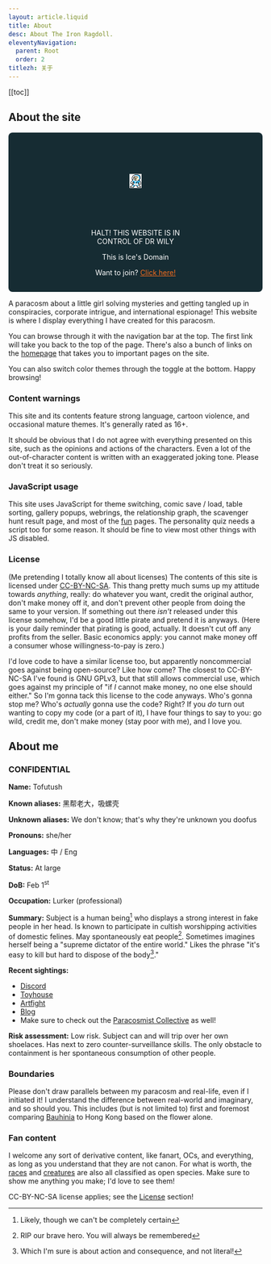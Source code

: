 ```yaml
---
layout: article.liquid
title: About
desc: About The Iron Ragdoll.
eleventyNavigation:
  parent: Root
  order: 2
titlezh: 关于
---
```


[[toc]]

## About the site

<section style="border-sizing: border-box; --orange-500: #f66d1e; --blue-800: #162c33; --gray-900: #ffffff;">
  <div style="display: flex; flex-direction: column; align-items: center; background-color: var(--blue-800); padding: 1rem; border-radius: 0.5rem; color: var(--gray-900);">
	<div style="width: 10rem; height: 10rem; display: flex; justify-content: center; align-items: center; image-rendering: pixelated;border-image-source: url(https://file.garden/Z85j0wcYZ0vCXjU9/robot%20master%20frame.png); border-image-width: 2rem; border-image-repeat: round; border-image-slice: 33.33% fill;">
		<img src="/img/bg/Robot Master.png" alt="Robot Master" />
	</div>
	<div style="width: 24ch; text-align: center;">
	  <p style="color: var(--off-white)">HALT! THIS WEBSITE IS IN CONTROL OF DR WILY</p>
	  <p style="color: var(--off-white)">This is Ice's Domain</p>
	  <p style="color: var(--off-white)" style="font-size: xx-small;" >Want to join? <a style="color: var(--orange-500)" target="_blank" href="https://kunfucutsman.neocities.org/fun/robot-master-maker/">Click here!</a></p>
	</div>
  </div>
</section>

A paracosm about a little girl solving mysteries and getting tangled up in conspiracies, corporate intrigue, and international espionage! This website is where I display everything I have created for this paracosm.

You can browse through it with the navigation bar at the top. The first link will take you back to the top of the page. There's also a bunch of links on the [homepage](/) that takes you to important pages on the site.

You can also switch color themes through the toggle at the bottom. Happy browsing!

### Content warnings

This site and its contents feature strong language, cartoon violence, and occasional mature themes. It's generally rated as 16+.

It should be obvious that I do not agree with everything presented on this site, such as the opinions and actions of the characters. Even a lot of the out-of-character content is written with an exaggerated joking tone. Please don't treat it so seriously.

### JavaScript usage

This site uses JavaScript for theme switching, comic save / load, table sorting, gallery popups, webrings, the relationship graph, the scavenger hunt result page, and most of the [fun](/fun/) pages. The personality quiz needs a script too for some reason. It should be fine to view most other things with JS disabled.

### License

(Me pretending I totally know all about licenses) The contents of this site is licensed under [CC-BY-NC-SA](https://creativecommons.org/licenses/by-nc-sa/4.0/deed.en). This thang pretty much sums up my attitude towards *anything*, really: do whatever you want, credit the original author, don't make money off it, and don't prevent other people from doing the same to your version. If something out there *isn't* released under this license somehow, I'd be a good little pirate and pretend it is anyways. (Here is your daily reminder that pirating is good, actually. It doesn't cut off any profits from the seller. Basic economics apply: you cannot make money off a consumer whose willingness-to-pay is zero.)

I'd love code to have a similar license too, but apparently noncommercial goes against being open-source? Like how come? The closest to CC-BY-NC-SA I've found is GNU GPLv3, but that still allows commercial use, which goes against my principle of "if *I* cannot make money, no one else should either." So I'm gonna tack this license to the code anyways. Who's gonna stop me? Who's *actually* gonna use the code? Right? If you *do* turn out wanting to copy my code (or a part of it), I have four things to say to you: go wild, credit me, don't make money (stay poor with me), and I love you.

## About me

### CONFIDENTIAL

**Name:** Tofutush

**Known aliases:** 黑帮老大，吸螺壳

**Unknown aliases:** We don't know; that's why they're unknown you doofus

**Pronouns:** she/her

**Languages:** 中 / Eng

**Status:** At large

**DoB:** Feb 1<sup>st</sup>

**Occupation:** Lurker (professional)

**Summary:** Subject is a human being[^1] who displays a strong interest in fake people in her head. Is known to participate in cultish worshipping activities of domestic felines. May spontaneously eat people[^2]. Sometimes imagines herself being a "supreme dictator of the entire world." Likes the phrase "it's easy to kill but hard to dispose of the body[^3]."

**Recent sightings:**

- [Discord](https://discord.com/invite/XzdA5vKkb2)
- [Toyhouse](https://toyhou.se/Tofutush)
- [Artfight](https://artfight.net/~Tofutush)
- [Blog](https://tofutush.github.io)
- Make sure to check out the [Paracosmist Collective](https://discord.gg/2xwYhpJp7K) as well!

**Risk assessment:** Low risk. Subject can and will trip over her own shoelaces. Has next to zero counter-surveillance skills. The only obstacle to containment is her spontaneous consumption of other people.

### Boundaries

Please don't draw parallels between my paracosm and real-life, even if I initiated it! I understand the difference between real-world and imaginary, and so should you. This includes (but is not limited to) first and foremost comparing [Bauhinia](/world/bauhinia/) to Hong Kong based on the flower alone.

### Fan content

I welcome any sort of derivative content, like fanart, OCs, and everything, as long as you understand that they are not canon. For what is worth, the [races](/world/races/) and [creatures](/world/creatures/) are also all classified as open species. Make sure to show me anything you make; I'd love to see them!

CC-BY-NC-SA license applies; see the [License](#license) section!

[^1]: Likely, though we can't be completely certain
[^2]: RIP our brave hero. You will always be remembered
[^3]: Which I'm sure is about action and consequence, and not literal!
